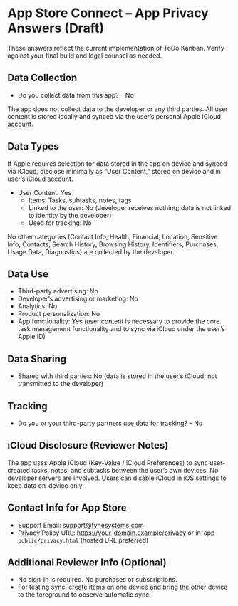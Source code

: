 # App Store Connect – App Privacy Answers (Draft)

These answers reflect the current implementation of ToDo Kanban. Verify against your final build and legal counsel as needed.

## Data Collection
- Do you collect data from this app? – No

The app does not collect data to the developer or any third parties. All user content is stored locally and synced via the user’s personal Apple iCloud account.

## Data Types
If Apple requires selection for data stored in the app on device and synced via iCloud, disclose minimally as “User Content,” stored on device and in user’s iCloud account.

- User Content: Yes
  - Items: Tasks, subtasks, notes, tags
  - Linked to the user: No (developer receives nothing; data is not linked to identity by the developer)
  - Used for tracking: No

No other categories (Contact Info, Health, Financial, Location, Sensitive Info, Contacts, Search History, Browsing History, Identifiers, Purchases, Usage Data, Diagnostics) are collected by the developer.

## Data Use
- Third-party advertising: No
- Developer’s advertising or marketing: No
- Analytics: No
- Product personalization: No
- App functionality: Yes (user content is necessary to provide the core task management functionality and to sync via iCloud under the user’s Apple ID)

## Data Sharing
- Shared with third parties: No (data is stored in the user’s iCloud; not transmitted to the developer)

## Tracking
- Do you or your third-party partners use data for tracking? – No

## iCloud Disclosure (Reviewer Notes)
The app uses Apple iCloud (Key-Value / iCloud Preferences) to sync user-created tasks, notes, and subtasks between the user’s own devices. No developer servers are involved. Users can disable iCloud in iOS settings to keep data on-device only.

## Contact Info for App Store
- Support Email: support@fynesystems.com
- Privacy Policy URL: https://your-domain.example/privacy or in-app `public/privacy.html` (hosted URL preferred)

## Additional Reviewer Info (Optional)
- No sign-in is required. No purchases or subscriptions.
- For testing sync, create items on one device and bring the other device to the foreground to observe automatic sync.

